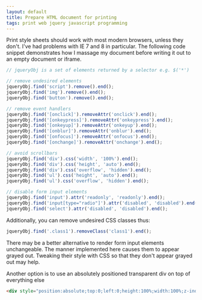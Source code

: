 ```yaml
---
layout: default
title: Prepare HTML document for printing
tags: print web jquery javascript programming
---
```


Print style sheets should work with most modern browsers, unless they don't. I've had problems with IE 7 and 8 in particular. The following code snippet demonstrates how I massage my document before writing it out to an empty document or iframe.

```javascript
// jqueryObj is a set of elements returned by a selector e.g. $('*')

// remove undesired elements
jqueryObj.find('script').remove().end();
jqueryObj.find('img').remove().end();
jqueryObj.find('button').remove().end();

// remove event handlers
jqueryObj.find('[onclick]').removeAttr('onclick').end();
jqueryObj.find('[onkeypress]').removeAttr('onkeypress').end();
jqueryObj.find('[onkeyup]').removeAttr('onkeyup').end();
jqueryObj.find('[onblur]').removeAttr('onblur').end();
jqueryObj.find('[onfocus]').removeAttr('onfocus').end();
jqueryObj.find('[onchange]').removeAttr('onchange').end();

// avoid scrollbars
jqueryObj.find('div').css('width', '100%').end();
jqueryObj.find('div').css('height', 'auto').end();
jqueryObj.find('div').css('overflow', 'hidden').end();
jqueryObj.find('ul').css('height', 'auto').end();
jqueryObj.find('ul').css('overflow', 'hidden').end();

// disable form input elements
jqueryObj.find('input').attr('readonly', 'readonly').end();
jqueryObj.find('input[type="radio"]').attr('disabled', 'disabled').end();
jqueryObj.find('select').attr('disabled', 'disabled').end();
```

Additionally, you can remove undesired CSS classes thus:

```javascript
jqueryObj.find('.class1').removeClass('class1').end();
```

There may be a better alternative to render form input elements unchangeable. The manner implemented here causes them to appear grayed out. Tweaking their style with CSS so that they don't appear grayed out may help.

Another option is to use an absolutely positioned transparent div on top of everything else

```html
<div style="position:absolute;top:0;left:0;height:100%;width:100%;z-index:999;background-color:white;opacity:0;filter:alpha(opacity=0);"></div>
```
